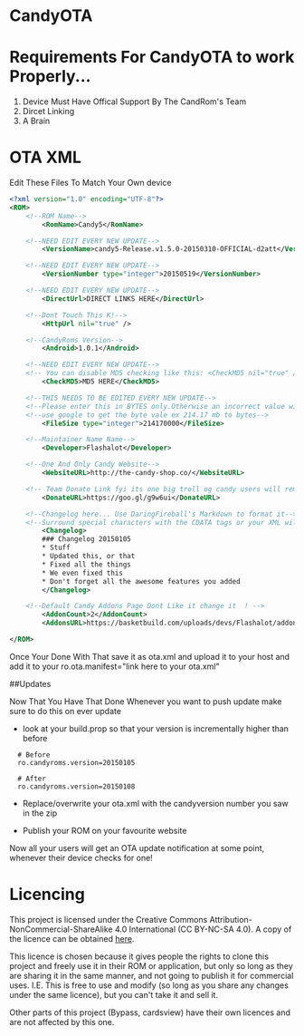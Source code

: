 # CandyOTA

# Requirements For CandyOTA to work Properly...


1. Device Must Have Offical Support By The CandRom's Team
2. Dircet Linking 
3. A Brain

# OTA XML 
Edit These Files To Match Your Own device 
``` XML
<?xml version="1.0" encoding="UTF-8"?>
<ROM>
	<!--ROM Name-->
		<RomName>Candy5</RomName>

	<!--NEED EDIT EVERY NEW UPDATE-->
		<VersionName>candy5-Release.v1.5.0-20150310-OFFICIAL-d2att</VersionName>

	<!--NEED EDIT EVERY NEW UPDATE-->
		<VersionNumber type="integer">20150519</VersionNumber>

	<!--NEED EDIT EVERY NEW UPDATE-->
		<DirectUrl>DIRECT LINKS HERE</DirectUrl>

	<!--Dont Touch This K!-->
		<HttpUrl nil="true" />

	<!--CandyRoms Version-->
		<Android>1.0.1</Android>

	<!--NEED EDIT EVERY NEW UPDATE-->
	<!-- You can disable MD5 checking like this: <CheckMD5 nil="true" />-->
		<CheckMD5>MD5 HERE</CheckMD5>

	<!--THIS NEEDS TO BE EDITED EVERY NEW UPDATE-->
	<!--Please enter this in BYTES only.Otherwise an incorrect value will be shown-->
	<!--use google to get the byte vale ex 214.17 mb to bytes-->
		<FileSize type="integer">214170000</FileSize>

	<!--Maintainer Name Name-->
		<Developer>Flashalot</Developer>

	<!--One And Only Candy Website-->
		<WebsiteURL>http://the-candy-shop.co/</WebsiteURL>

	<!-- Team Donate Link fyi its one big troll og candy users will rember it -->
		<DonateURL>https://goo.gl/g9w6ui</DonateURL>

	<!--Changelog here... Use DaringFireball's Markdown to format it-->
	<!--Surround special characters with the CDATA tags or your XML will NOT parse-->
		<Changelog>
		### Changelog 20150105
		* Stuff
		* Updated this, or that
		* Fixed all the things
		* We even fixed this
		* Don't forget all the awesome features you added
		</Changelog>

	<!--Default Candy Addons Page Dont Like it change it  ! -->
		<AddonCount>2</AddonCount>
		<AddonsURL>https://basketbuild.com/uploads/devs/Flashalot/addons.xml</AddonsURL>

</ROM>
```
Once Your Done With That save it as ota.xml and upload it to your host
and add it to your ro.ota.manifest="link here to your ota.xml" 

##Updates

Now That You Have That Done Whenever you want to push update make sure to do this on ever update 

- look at your build.prop so that your version is incrementally higher than before

```
  # Before
  ro.candyroms.version=20150105
  
  # After
  ro.candyroms.version=20150108 
```
- Replace/overwrite your ota.xml with the candyversion number you saw in the zip

- Publish your ROM on your favourite website

Now all your users will get an OTA update notification at some point, whenever their device checks for one!


# Licencing

This project is licensed under the Creative Commons Attribution-NonCommercial-ShareAlike 4.0 International (CC BY-NC-SA 4.0). A copy of the licence can be obtained [here](http://creativecommons.org/licenses/by-nc-sa/4.0/legalcode).

This licence is chosen because it gives people the rights to clone this project and freely use it in their ROM or application, but only so long as they are sharing it in the same manner, and not going to publish it for commercial uses. I.E. This is free to use and modify (so long as you share any changes under the same licence), but you can't take it and sell it.

Other parts of this project (Bypass, cardsview) have their own licences and are not affected by this one.
